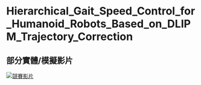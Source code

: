 # Hierarchical_Gait_Speed_Control_for_Humanoid_Robots_Based_on_DLIPM_Trajectory_Correction
## 部分實體/模擬影片
[![競賽影片](https://img.youtube.com/vi/becFmn0D5sk/0.jpg)](https://www.youtube.com/watch?v=becFmn0D5sk)
